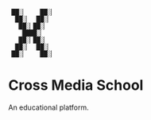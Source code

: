 ```
▕██░▏   ▕██░▏
 ▕██░▏ ▕██░▏
  ▕██░▏██░▏
   ▕████░▏
  ▕██░▏██░▏
 ▕██░▏ ▕██░▏
▕██░▏   ▕██░▏
```
Cross Media School
==================

An educational platform.

